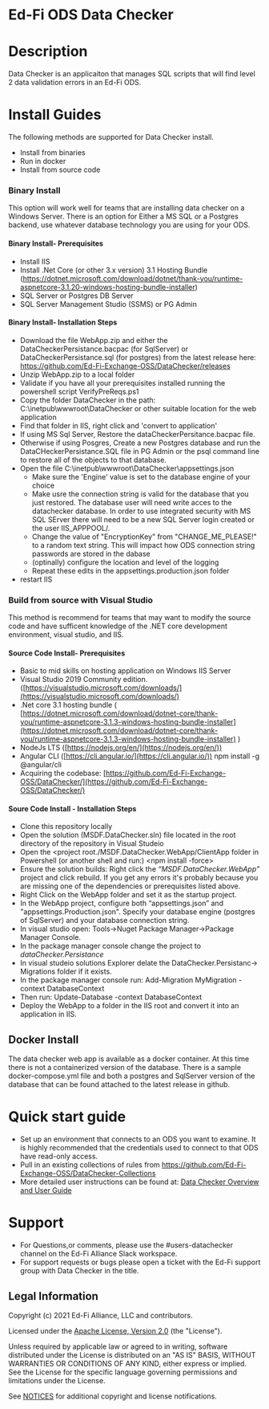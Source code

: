 ﻿Ed-Fi ODS Data Checker
============

# Description #
Data Checker is an applicaiton that manages SQL scripts that will find level 2 data validation errors in an Ed-Fi ODS.

# Install Guides #
The following methods are supported for Data Checker install.
* Install from binaries
* Run in docker
* Install from source code

### Binary Install ###
This option will work well for teams that are installing data checker on a Windows Server. There is an option for Either a MS SQL or a Postgres backend, use whatever database technology you are using for your ODS.
####  Binary Install- Prerequisites ####
* Install IIS
* Install .Net Core (or other 3.x version) 3.1 Hosting Bundle (https://dotnet.microsoft.com/download/dotnet/thank-you/runtime-aspnetcore-3.1.20-windows-hosting-bundle-installer)
* SQL Server or Postgres DB Server
* SQL Server Management Studio (SSMS)  or PG Admin

#### Binary Install- Installation Steps ####
* Download the file WebApp.zip and either the DataCheckerPersistance.bacpac (for SqlServer) or DataCheckerPersistance.sql (for postgres) from the latest release here: https://github.com/Ed-Fi-Exchange-OSS/DataChecker/releases
* Unzip WebApp.zip to a local folder
* Validate if you have all your prerequisites installed running the powershell script VerifyPreReqs.ps1
* Copy the folder DataChecker in the path: C:\inetpub\wwwroot\DataChecker or other suitable location for the web application
* Find that folder in IIS, right click and 'convert to application'
* If using MS Sql Server, Restore the dataCheckerPersitance.bacpac file.
* Otherwise if using Posgres, Create a new Postgres database and run the DataCHeckerPersistance.SQL file in PG Admin or the psql command line to restore all of the objects to that database.
* Open the file C:\inetpub\wwwroot\DataChecker\appsettings.json
	* Make sure the 'Engine' value is set to the database engine of your choice
	* Make usre the connection string is valid for the database that you just restored. The database user will need write acces to the datachecker database. In order to use integrated security with MS SQL SErver there will need to be a new SQL Server login created or the user IIS_APPPOOL/<app pool name>. 
	* Change the value of "EncryptionKey" from "CHANGE_ME_PLEASE!" to a random text string. This will impact how ODS connection string passwords are stored in the dabase
	* (optinally) configure the location and level of the logging
	* Repeat these edits in the appsettings.production.json folder
* restart IIS


### Build from source with Visual Studio ###
This method is recommend for teams that may want to modify the source code and have sufficent knowledge of the .NET core development environment, visual studio, and IIS.
#### Source Code Install- Prerequisites ####
* Basic to mid skills on hosting application on Windows IIS Server
* Visual Studio 2019 Community edition. ([https://visualstudio.microsoft.com/downloads/](https://visualstudio.microsoft.com/downloads/)
* .Net core 3.1 hosting bundle (  [https://dotnet.microsoft.com/download/dotnet-core/thank-you/runtime-aspnetcore-3.1.3-windows-hosting-bundle-installer](https://dotnet.microsoft.com/download/dotnet-core/thank-you/runtime-aspnetcore-3.1.3-windows-hosting-bundle-installer) )
* NodeJs LTS ([https://nodejs.org/en/](https://nodejs.org/en/))
* Angular CLI ([https://cli.angular.io/](https://cli.angular.io/)) npm install -g @angular/cli
* Acquiring the codebase: [https://github.com/Ed-Fi-Exchange-OSS/DataChecker/](https://github.com/Ed-Fi-Exchange-OSS/DataChecker/)
    

#### Soure Code Install - Installation Steps ####

* Clone this repository locally
* Open the solution (MSDF.DataChecker.sln) file located in the root directory of the repository in Visual Studeio
* Open the <project root./MSDF.DataChecker.WebApp/ClientApp folder in Powershell (or another shell and run:) <npm install -force>
* Ensure the solution builds: Right click the *“MSDF.DataChecker.WebApp”* project and click rebuild. If you get any errors it's probably because you are missing one of the dependencies or prerequisites listed above.
* Right Click on the WebApp folder and set it as the startup project.
* In the WebApp project, configure both “appsettings.json” and "appsettings.Production.json". Specify your database engine (postgres of SqlServer) and your database connection string.
* In visual studio open: Tools->Nuget Package Manager->Package Manager Console.
* In the package manager console change the project to *dataChecker.Persistance*
* In visual studeio solutions Explorer delate the DataChecker.Persistanc-> Migrations folder if it exists.
* In the package manager console run: Add-Migration MyMigration -context DatabaseContext
* Then run: Update-Database -context DatabaseContext
* Deploy the WebApp to a folder in the IIS root and convert it into an application in IIS.

## Docker Install ##
The data checker web app is available as a docker container. At this time there is not a containerized version of the database.
There is a sample docker-compose.yml file and both a postgres and SqlServer version of the database that can be found attached to the latest release in github.

# Quick start guide #
* Set up an environment that connects to an ODS you want to examine. It is highly recommended that the credentials used to connect to that ODS have read-only access.
* Pull in an existing collections of rules from https://github.com/Ed-Fi-Exchange-OSS/DataChecker-Collections
* More detailed user instructions can be found at: [Data Checker Overview and User Guide](https://docs.google.com/document/d/17FkjSqg55-MOvFxpmbAZ06okIdxyjXhHoN4DnxgIC8A/)
# Support #
* For Questions,or  comments, please use the #users-datachecker channel on the Ed-Fi Alliance Slack workspace.
* For support requests or bugs please open a ticket with the Ed-Fi support group with Data Checker in the title.


## Legal Information

Copyright (c) 2021 Ed-Fi Alliance, LLC and contributors.

Licensed under the [Apache License, Version 2.0](LICENSE) (the "License").

Unless required by applicable law or agreed to in writing, software distributed
under the License is distributed on an "AS IS" BASIS, WITHOUT WARRANTIES OR
CONDITIONS OF ANY KIND, either express or implied. See the License for the
specific language governing permissions and limitations under the License.

See [NOTICES](NOTICES.md) for additional copyright and license notifications.
